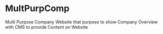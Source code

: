 # MultPurpComp
Multi Purpose Company Website that purpose to show Company Overview with CMS to provide Content on Website
